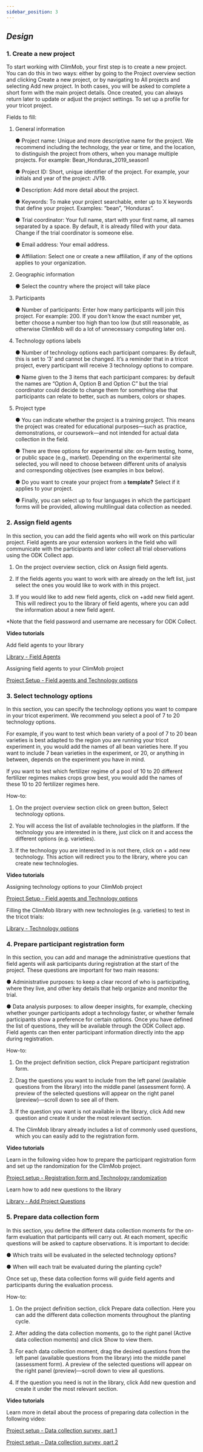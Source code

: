 ```yaml
---
sidebar_position: 3
---
```


## *Design*

### 1. Create a new project

To start working with ClimMob, your first step is to create a new project. You can do this in two ways: either by going to the Project overview section and clicking Create a new project, or by navigating to All projects and selecting Add new project. In both cases, you will be asked to complete a short form with the main project details. Once created, you can always return later to update or adjust the project settings.
To set up a profile for your tricot project.

Fields to fill:

1) General information

   ● Project name: Unique and more descriptive name for the project. We recommend including the technology, the year or time, and the location, to distinguish the project from others, when you manage multiple projects. For example: Bean_Honduras_2019_season1  

   ● Project ID: Short, unique identifier of the project. For example, your initials and year of the project: JV19.  

   ● Description: Add more detail about the project.  

   ● Keywords: To make your project searchable, enter up to X keywords that define your project. Examples: “bean”, “Honduras”.  

   ● Trial coordinator: Your full name, start with your first name, all names separated by a space. By default, it is already filled with your data. Change if the trial coordinator is someone else.  

   ● Email address: Your email address.  

   ● Affiliation: Select one or create a new affiliation, if any of the options applies to your organization.  

2) Geographic information

   ●	Select the country where the project will take place

3) Participants

   ●	Number of participants: Enter how many participants will join this project. For example: 200. If you don’t know the exact number yet, better choose a number too high than too low (but still reasonable, as otherwise ClimMob will do a lot of unnecessary computing later on).

4) Technology options labels

   ●	Number of technology options each participant compares: By default, this is set to ‘3’ and cannot be changed. It’s a reminder that in a tricot project, every participant will receive 3 technology options to compare.

   ●	Name given to the 3 items that each participant compares: by default the names are “Option A, Option B and Option C” but the trial coordinator could decide to change them for something else that participants can relate to better, such as numbers, colors or shapes.

5) Project type

   ●	You can indicate whether the project is a training project. This means the project was created for educational purposes—such as practice, demonstrations, or coursework—and not intended for actual data collection in the field.

   ●	There are three options for experimental site: on-farm testing, home, or public space (e.g., market). Depending on the experimental site selected, you will need to choose between different units of analysis and corresponding objectives (see examples in box below).
   
   ●	Do you want to create your project from a **template?** Select if it applies to your project.

   ●	Finally, you can select up to four languages in which the participant forms will be provided, allowing multilingual data collection as needed.
   


### 2. Assign field agents

In this section, you can add the field agents who will work on this particular project. Field agents are your extension workers in the field who will communicate with the participants and later collect all trial observations using the ODK Collect app.

1.	On the project overview section, click on Assign field agents.

2.	If the fields agents you want to work with are already on the left list, just select the ones you would like to work with in this project.

3.	If you would like to add new field agents, click on +add new field agent. This will redirect you to the library of field agents, where you can add the information about a new field agent. 

*Note that the field password and username are necessary for ODK Collect.

**Video tutorials**

Add field agents to your library

[Library - Field Agents](https://www.youtube.com/watch?v=Sqz4WrgR6Gg)

Assigning field agents to your ClimMob project

[Project Setup - Field agents and Technology options](https://youtu.be/6MLeqrixHmA?si=ovy491pPN0DJv_CD)

### 3. Select technology options

In this section, you can specify the technology options you want to compare in your tricot experiment. We recommend you select a pool of 7 to 20 technology options.

For example, if you want to test which bean variety of a pool of 7 to 20 bean varieties is best adapted to the region you are running your tricot experiment in, you would add the names of all bean varieties here. If you want to include 7 bean varieties in the experiment, or 20, or anything in between, depends on the experiment you have in mind.

If you want to test which fertilizer regime of a pool of 10 to 20 different fertilizer regimes makes crops grow best, you would add the names of these 10 to 20 fertilizer regimes here.

How-to:

1.	On the project overview section click on green button, Select technology options.

2.	You will access the list of available technologies in the platform. If the technology you are interested in is there, just click on it and access the different options (e.g. varieties).

3.	If the technology you are interested in is not there, click on + add new technology. This action will redirect you to the library, where you can create new technologies.

**Video tutorials**

Assigning technology options to your ClimMob project

[Project Setup - Field agents and Technology options](https://youtu.be/6MLeqrixHmA?si=9zAkLS7CnG8Btkim)

Filling the ClimMob library with new technologies (e.g. varieties) to test in the tricot trials:

[Library - Technology options](https://youtu.be/FTAAH_QZpsA?si=b6zqiyiVevCnkHuq)

### 4. Prepare participant registration form

In this section, you can add and manage the administrative questions that field agents will ask participants during registration at the start of the project. These questions are important for two main reasons:

●	Administrative purposes: to keep a clear record of who is participating, where they live, and other key details that help organize and monitor the trial.

●	Data analysis purposes: to allow deeper insights, for example, checking whether younger participants adopt a technology faster, or whether female participants show a preference for certain options.
Once you have defined the list of questions, they will be available through the ODK Collect app. Field agents can then enter participant information directly into the app during registration.

How-to:

1.	On the project definition section, click Prepare participant registration form.

2.	Drag the questions you want to include from the left panel (available questions from the library) into the middle panel (assessment form). A preview of the selected questions will appear on the right panel (preview)—scroll down to see all of them.

3.	If the question you want is not available in the library, click Add new question and create it under the most relevant section.

4.	The ClimMob library already includes a list of commonly used questions, which you can easily add to the registration form.

**Video tutorials**

Learn in the following video how to prepare the participant registration form and set up the randomization for the ClimMob project.

[Project setup - Registration form and Technology randomization](https://www.youtube.com/watch?v=NcZ1pRWoO-0)

Learn how to add new questions to the library

[Library - Add Project Questions](https://youtu.be/P8kUk-fW-zw?si=GNQsoYEmtu4MD7Yx)

### 5. Prepare data collection form

In this section, you define the different data collection moments for the on-farm evaluation that participants will carry out. At each moment, specific questions will be asked to capture observations. It is important to decide:

●	Which traits will be evaluated in the selected technology options?

●	When will each trait be evaluated during the planting cycle?

Once set up, these data collection forms will guide field agents and participants during the evaluation process.

How-to:

1.	On the project definition section, click Prepare data collection. Here you can add the different data collection moments throughout the planting cycle.

2.	After adding the data collection moments, go to the right panel (Active data collection moments) and click Show to view them.

3.	For each data collection moment, drag the desired questions from the left panel (available questions from the library) into the middle panel (assessment form). A preview of the selected questions will appear on the right panel (preview)—scroll down to view all questions.

4.	If the question you need is not in the library, click Add new question and create it under the most relevant section.

**Video tutorials**

Learn more in detail about the process  of preparing data collection in the following video:

[Project setup - Data collection survey, part 1](https://youtu.be/7_aJafAbSto?si=6TNVHuWnWwZSq9IY)

[Project setup - Data collection survey, part 2](https://youtu.be/gnmuzMKYboc?si=Eun0HWPc8DXcTcxh)
